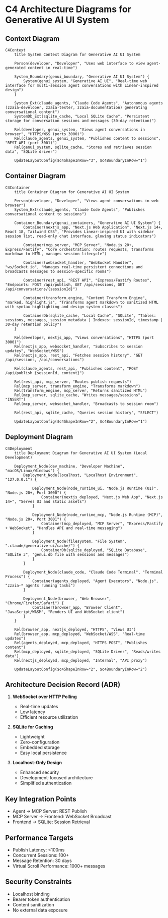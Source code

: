 # C4 Architecture Diagrams for Generative AI UI System

## Context Diagram
```mermaid
C4Context
    title System Context Diagram for Generative AI UI System

    Person(developer, "Developer", "Uses web interface to view agent-generated content in real-time")

    System_Boundary(genui_boundary, "Generative AI UI System") {
        System(genui_system, "Generative AI UI", "Real-time web interface for multi-session agent conversations with Linear-inspired design")
    }

    System_Ext(claude_agents, "Claude Code Agents", "Autonomous agents (zzaia-developer, zzaia-tester, zzaia-documentation) generating conversational content")
    SystemDb_Ext(sqlite_cache, "Local SQLite Cache", "Persistent storage for conversation sessions and messages (30-day retention)")

    Rel(developer, genui_system, "Views agent conversations in browser", "HTTPS/WSS (ports 3000)")
    Rel(claude_agents, genui_system, "Publishes content to sessions", "REST API (port 3001)")
    Rel(genui_system, sqlite_cache, "Stores and retrieves session data", "SQLite driver")

    UpdateLayoutConfig($c4ShapeInRow="3", $c4BoundaryInRow="1")
```

## Container Diagram
```mermaid
C4Container
    title Container Diagram for Generative AI UI System

    Person(developer, "Developer", "Views agent conversations in web browser")
    System_Ext(claude_agents, "Claude Code Agents", "Publishes conversational content to sessions")

    Container_Boundary(genui_containers, "Generative AI UI System") {
        Container(nextjs_app, "Next.js Web Application", "Next.js 14+, React 18, Tailwind CSS", "Provides Linear-inspired UI with sidebar session list, read-only chat interface, glowing status indicators")

        Container(mcp_server, "MCP Server", "Node.js 20+, Express/Fastify", "Core orchestration: routes requests, transforms markdown to HTML, manages session lifecycle")

        Container(websocket_handler, "WebSocket Handler", "ws/Socket.io", "Manages real-time persistent connections and broadcasts messages to session-specific rooms")

        Container(rest_api, "REST API", "Express/Fastify Routes", "Endpoints: POST /api/publish, GET /api/sessions, GET /api/conversations/{sessionId}")

        Container(transform_engine, "Content Transform Engine", "marked, highlight.js", "Transforms agent markdown to sanitized HTML with syntax highlighting and design system classes")

        ContainerDb(sqlite_cache, "Local Cache", "SQLite", "Tables: sessions, messages, session_metadata | Indexes: sessionId, timestamp | 30-day retention policy")
    }

    Rel(developer, nextjs_app, "Views conversations", "HTTPS (port 3000)")
    Rel(nextjs_app, websocket_handler, "Subscribes to session updates", "WebSocket/WSS")
    Rel(nextjs_app, rest_api, "Fetches session history", "GET /api/sessions, /api/conversations")

    Rel(claude_agents, rest_api, "Publishes content", "POST /api/publish {sessionId, content}")

    Rel(rest_api, mcp_server, "Routes publish requests")
    Rel(mcp_server, transform_engine, "Transforms markdown")
    Rel(transform_engine, mcp_server, "Returns sanitized HTML")
    Rel(mcp_server, sqlite_cache, "Writes messages/sessions", "INSERT")
    Rel(mcp_server, websocket_handler, "Broadcasts to session room")

    Rel(rest_api, sqlite_cache, "Queries session history", "SELECT")

    UpdateLayoutConfig($c4ShapeInRow="2", $c4BoundaryInRow="1")
```

## Deployment Diagram
```mermaid
C4Deployment
    title Deployment Diagram for Generative AI UI System (Local Development)

    Deployment_Node(dev_machine, "Developer Machine", "macOS/Linux/Windows") {
        Deployment_Node(localhost, "Localhost Environment", "127.0.0.1") {

            Deployment_Node(node_runtime_ui, "Node.js Runtime (UI)", "Node.js 20+, Port 3000") {
                Container(nextjs_deployed, "Next.js Web App", "Next.js 14+", "Serves UI and static assets")
            }

            Deployment_Node(node_runtime_mcp, "Node.js Runtime (MCP)", "Node.js 20+, Port 3001") {
                Container(mcp_deployed, "MCP Server", "Express/Fastify + WebSocket", "Handles API and real-time messaging")
            }

            Deployment_Node(filesystem, "File System", ".claude/generative-ui/cache/") {
                ContainerDb(sqlite_deployed, "SQLite Database", "SQLite 3", "genui.db file with sessions and messages")
            }
        }

        Deployment_Node(claude_code, "Claude Code Terminal", "Terminal Process") {
            Container(agents_deployed, "Agent Executors", "Node.js", "zzaia-* agents running tasks")
        }

        Deployment_Node(browser, "Web Browser", "Chrome/Firefox/Safari") {
            Container(browser_app, "Browser Client", "JavaScript/WASM", "Renders UI and WebSocket client")
        }
    }

    Rel(browser_app, nextjs_deployed, "HTTPS", "Views UI")
    Rel(browser_app, mcp_deployed, "WebSocket/WSS", "Real-time updates")
    Rel(agents_deployed, mcp_deployed, "HTTPS POST", "Publishes content")
    Rel(mcp_deployed, sqlite_deployed, "SQLite Driver", "Reads/writes data")
    Rel(nextjs_deployed, mcp_deployed, "Internal", "API proxy")

    UpdateLayoutConfig($c4ShapeInRow="2", $c4BoundaryInRow="2")
```

## Architecture Decision Record (ADR)
1. **WebSocket over HTTP Polling**
   - Real-time updates
   - Low latency
   - Efficient resource utilization

2. **SQLite for Caching**
   - Lightweight
   - Zero-configuration
   - Embedded storage
   - Easy local persistence

3. **Localhost-Only Design**
   - Enhanced security
   - Development-focused architecture
   - Simplified authentication

## Key Integration Points
- Agent → MCP Server: REST Publish
- MCP Server → Frontend: WebSocket Broadcast
- Frontend → SQLite: Session Retrieval

## Performance Targets
- Publish Latency: <100ms
- Concurrent Sessions: 100+
- Message Retention: 30 days
- Virtual Scroll Performance: 1000+ messages

## Security Constraints
- Localhost binding
- Bearer token authentication
- Content sanitization
- No external data exposure